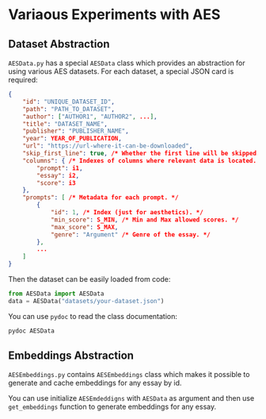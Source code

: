 # Variaous Experiments with AES

## Dataset Abstraction

`AESData.py` has a special `AESData` class which provides an abstraction for using various AES datasets.
For each dataset, a special JSON card is required:

```json
{   
    "id": "UNIQUE_DATASET_ID",
    "path": "PATH_TO_DATASET",
    "author": ["AUTHOR1", "AUTHOR2", ...],
    "title": "DATASET_NAME",
    "publisher": "PUBLISHER_NAME",
    "year": YEAR_OF_PUBLICATION,
    "url": "https://url-where-it-can-be-downloaded",
    "skip_first_line": true, /* Whether the first line will be skipped. */
    "columns": { /* Indexes of columns where relevant data is located. */
        "prompt": i1,
        "essay": i2,
        "score": i3
    },
    "prompts": [ /* Metadata for each prompt. */
        {
            "id": 1, /* Index (just for aesthetics). */
            "min_score": S_MIN, /* Min and Max allowed scores. */
            "max_score": S_MAX,
            "genre": "Argument" /* Genre of the essay. */
        },
        ...
    ]
}
```

Then the dataset can be easily loaded from code:

```python
from AESData import AESData
data = AESData("datasets/your-dataset.json")
```

You can use `pydoc` to read the class documentation:

```bash
pydoc AESData
```

## Embeddings Abstraction

`AESEmbeddings.py` contains `AESEmbeddings` class which makes it possible to generate and cache embeddings for any essay by id.

You can use initialize `AESEmdeddigns` with `AESData` as argument and then use `get_embeddings` function to generate embeddings for any essay.